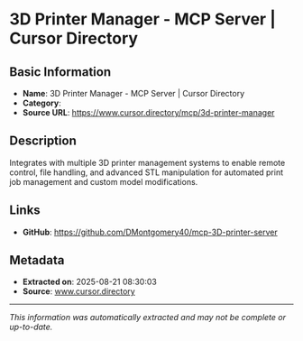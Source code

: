 # 3D Printer Manager - MCP Server | Cursor Directory

## Basic Information
- **Name**: 3D Printer Manager - MCP Server | Cursor Directory
- **Category**: 
- **Source URL**: https://www.cursor.directory/mcp/3d-printer-manager

## Description
Integrates with multiple 3D printer management systems to enable remote control, file handling, and advanced STL manipulation for automated print job management and custom model modifications.

## Links
- **GitHub**: https://github.com/DMontgomery40/mcp-3D-printer-server
## Metadata
- **Extracted on**: 2025-08-21 08:30:03
- **Source**: www.cursor.directory

---
*This information was automatically extracted and may not be complete or up-to-date.*
